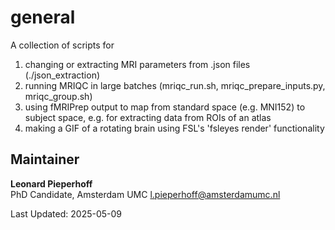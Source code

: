 
# general

A collection of scripts for 

1. changing or extracting MRI parameters from .json files (./json_extraction)
2. running MRIQC in large batches (mriqc_run.sh, mriqc_prepare_inputs.py, mriqc_group.sh)
3. using fMRIPrep output to map from standard space (e.g. MNI152) to subject space, e.g. for extracting data from ROIs of an atlas
4. making a GIF of a rotating brain using FSL's 'fsleyes render' functionality

## Maintainer

**Leonard Pieperhoff**  
PhD Candidate, Amsterdam UMC
l.pieperhoff@amsterdamumc.nl

Last Updated: 2025-05-09
